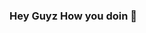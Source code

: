 ### Hey Guyz How you doin 👋

<!--
**AjaySinghPanwar/AjaySinghPanwar** is a ✨ _special_ ✨ repository because its `README.md` (this file) appears on your GitHub profile.

Here are some ideas to get you started:

- 🔭 I’m currently doing my **B.TECH** in **Electronics and Communication**
- 🌱 I’m currently learning **Data Science**
- 🤔 I’m looking for help with Deep Learning
- 💬 Ask me about my nick name
- 📫 How to reach me: Here's my gmail a.panwar48656@gmail.com
- :bowtie: I am a self taught *singer* and *guitarist*
- ⚡ Fun fact: I fear of lizards and rats
-->
